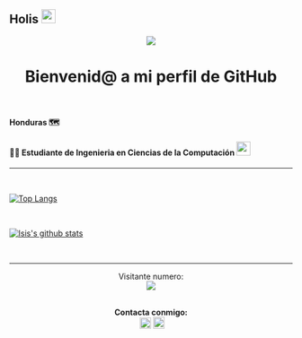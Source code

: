 ## Holis <img src="https://media.giphy.com/media/hvRJCLFzcasrR4ia7z/giphy.gif" width="25px">

<div align="center"><img src="./images/Welcome.gif"></div>

<h1 align="center">Bienvenid@ a mi perfil de GitHub</h1>
<br>
 

#### Honduras 🗺
<!--### <div><p align="center"><a href="https://isinicolle.github.io/Portfolio/">Check my Portfolio page</a></p></div>-->

#### 👩‍💻 Estudiante de Ingenieria en Ciencias de la Computación  <img src="https://media.giphy.com/media/WUlplcMpOCEmTGBtBW/giphy.gif" width="25">
______

<br>

[![Top Langs](https://github-readme-stats.vercel.app/api/top-langs/?username=isinicolle&layout=compact)](https://github.com/anuraghazra/github-readme-stats)

<br>

[![Isis's github stats](https://github-readme-stats.vercel.app/api?username=isinicolle&count_private=true&show_icons=true&theme=synthwave)](https://github.com/anuraghazra/github-readme-stats)

<br>

______
<p align="center"> 
  Visitante numero:  <br>
  <img src="https://profile-counter.glitch.me/isinicolle/count.svg" />
  <br>

</p>

<br>

<div align="center"> <strong>Contacta conmigo: </strong> <br>
 &nbsp;<a href="https://www.linkedin.com/in/isis-zapata/"><img src="images/linkedin-box-fill.png" width="20" height="20"></a>&nbsp;<a href="mailto:<nowiki>isis.zapata.hn@gmail.com?subject="Hola Isis Zapata"><img src="images/mail-fill.png" width="20" height="21"></a></div>
